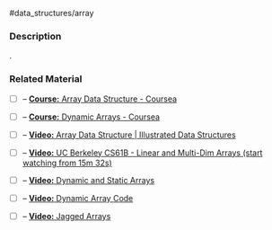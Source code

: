 #data_structures/array

### Description

.
### Related Material

- [ ] – [**Course:** Array Data Structure - Coursea](https://www.coursera.org/lecture/data-structures/arrays-OsBSF)
- [ ] – [**Course:** Dynamic Arrays - Coursea](https://www.coursera.org/lecture/data-structures/dynamic-arrays-EwbnV)

- [ ] – [**Video:** Array Data Structure | Illustrated Data Structures](https://www.youtube.com/watch?v=QJNwK2uJyGs)
- [ ] – [**Video:** UC Berkeley CS61B - Linear and Multi-Dim Arrays (start watching from 15m 32s)](https://archive.org/details/ucberkeley_webcast_Wp8oiO_CZZE)
- [ ] – [**Video:** Dynamic and Static Arrays](https://www.youtube.com/watch?v=PEnFFiQe1pM&list=PLDV1Zeh2NRsB6SWUrDFW2RmDotAfPbeHu&index=6)
- [ ] – [**Video:** Dynamic Array Code](https://www.youtube.com/watch?v=tvw4v7FEF1w&list=PLDV1Zeh2NRsB6SWUrDFW2RmDotAfPbeHu&index=5)
- [ ] – [**Video:** Jagged Arrays](https://www.youtube.com/watch?v=1jtrQqYpt7g)

